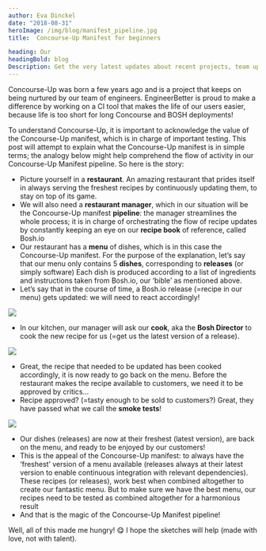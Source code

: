 ```yaml
---
author: Eva Dinckel
date: "2018-08-31"
heroImage: /img/blog/manifest_pipeline.jpg
title:  Concourse-Up Manifest for beginners

heading: Our
headingBold: blog
Description: Get the very latest updates about recent projects, team updates, thoughts and industry news from our team of EngineerBetter experts.
---
```


Concourse-Up was born a few years ago and is a project that keeps on being nurtured by our team of engineers. EngineerBetter is proud to make a difference by working on a CI tool that makes the life of our users easier, because life is too short for long Concourse and BOSH deployments!

To understand Concourse-Up, it is important to acknowledge the value of the Concourse-Up manifest, which is in charge of important testing.
This post will attempt to explain what the Concourse-Up manifest is in simple terms; the analogy below might help comprehend the flow of activity in our Concourse-Up Manifest pipeline. So here is the story:

- Picture yourself in a **restaurant**. An amazing restaurant that prides itself in always serving the freshest recipes by continuously updating them, to stay on top of its game.
- We will also need a **restaurant manager**, which in our situation will be the Concourse-Up manifest **pipeline**: the manager streamlines the whole process; it is in charge of orchestrating the flow of recipe updates by constantly keeping an eye on our **recipe book** of reference, called Bosh.io
- Our restaurant has a **menu** of dishes, which is in this case the Concourse-Up manifest.
	For the purpose of the explanation, let’s say that our menu only contains 5 **dishes**, corresponding to **releases** (or simply software)
	Each dish is produced according to a list of ingredients and instructions taken from Bosh.io, our ‘bible’ as mentioned above.
- Let’s say that in the course of time, a Bosh.io release (=recipe in our menu) gets updated: we will need to react accordingly!

<img src="/img/blog/Boshio_recipe_book.jpg" class="image fit">

- In our kitchen, our manager will ask our **cook**, aka the **Bosh Director** to cook the new recipe for us (=get us the latest version of a release).

<img src="/img/blog/manager_tells_cook_new_recipe.jpg" class="image fit">

- Great, the recipe that needed to be updated has been cooked accordingly, it is now ready to go back on the menu. Before the restaurant makes the recipe available to customers, we need it to be approved by critics…
- Recipe approved? (=tasty enough to be sold to customers?) Great, they have passed what we call the **smoke tests**!

<img src="/img/blog/smoke_test_passed_new_menu.jpg" class="image fit">

- Our dishes (releases) are now at their freshest (latest version), are back on the menu, and ready to be enjoyed by our customers!
- This is the appeal of the Concourse-Up manifest: to always have the ‘freshest’ version of a menu available (releases always at their latest version to enable continuous integration with relevant dependencies). These recipes (or releases), work best when combined altogether to create our fantastic menu. But to make sure we have the best menu, our recipes need to be tested as combined altogether for a harmonious result
- And that is the magic of the Concourse-Up Manifest pipeline!


Well, all of this made me hungry! 😋
I hope the sketches will help (made with love, not with talent).
